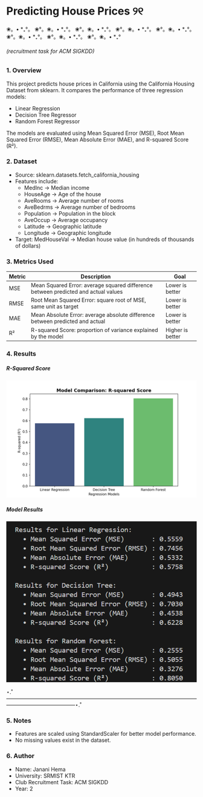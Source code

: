 # Predicting House Prices ୨୧
❀。• *₊°。 ❀°。❀。• *₊°。 ❀°。❀。• *₊°。 ❀°。❀。• *₊°。 ❀°。❀。• *₊°。 ❀°。❀。• *₊°。 ❀°。❀。• *₊°。 ❀°。❀。• *₊°
###### (recruitment task for ACM SIGKDD)
### 1. Overview
This project predicts house prices in California using the California Housing Dataset from sklearn.
It compares the performance of three regression models:
   * Linear Regression
   * Decision Tree Regressor
   * Random Forest Regressor
     
The models are evaluated using Mean Squared Error (MSE), Root Mean Squared Error (RMSE), Mean Absolute Error (MAE), and R-squared Score (R²). 
### 2. Dataset
* Source: sklearn.datasets.fetch_california_housing
* Features include:
    - MedInc → Median income
    - HouseAge → Age of the house
    - AveRooms → Average number of rooms
    - AveBedrms → Average number of bedrooms
    - Population → Population in the block
    - AveOccup → Average occupancy
    - Latitude → Geographic latitude
    - Longitude → Geographic longitude
* Target:
  MedHouseVal → Median house value (in hundreds of thousands of dollars)
  
### 3. Metrics Used
| Metric | Description                                                                        | Goal             |
| ------ | ---------------------------------------------------------------------------------- | ---------------- |
| MSE    | Mean Squared Error: average squared difference between predicted and actual values | Lower is better  |
| RMSE   | Root Mean Squared Error: square root of MSE, same unit as target                   | Lower is better  |
| MAE    | Mean Absolute Error: average absolute difference between predicted and actual      | Lower is better  |
| R²     | R-squared Score: proportion of variance explained by the model                     | Higher is better |

### 4. Results
##### R-Squared Score
![R^2 Comparison](https://raw.githubusercontent.com/nananananani/house_price_prediction/refs/heads/main/r2%20result.png)

##### Model Results
![Results Comparison](https://github.com/nananananani/house_price_prediction/blob/main/results.png?raw=true)

⋆.˚—————————————————————————————————————————————————⋆.˚

### 5. Notes
* Features are scaled using StandardScaler for better model performance.
* No missing values exist in the dataset.

### 6. Author
* Name: Janani Hema
* University: SRMIST KTR
* Club Recruitment Task: ACM SIGKDD
* Year: 2




